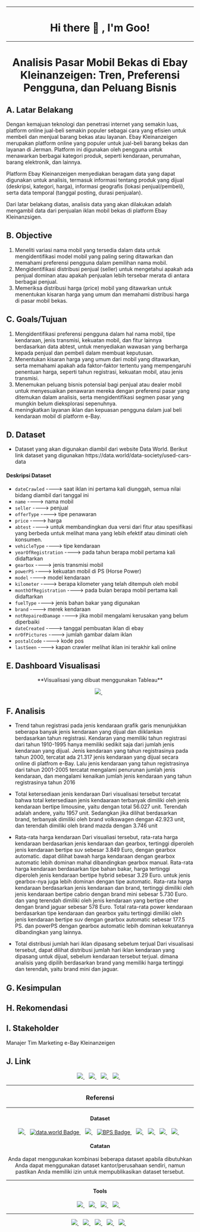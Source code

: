 --------

# <center><summary><strong>Hi there :wave: , I'm Goo!</strong></summary>

--------

# <center>**Analisis Pasar Mobil Bekas di Ebay Kleinanzeigen: Tren, Preferensi Pengguna, dan Peluang Bisnis**

## A. Latar Belakang
  <p>Dengan kemajuan teknologi dan penetrasi internet yang semakin luas, platform online jual-beli semakin populer sebagai cara yang efisien untuk membeli dan menjual barang bekas atau layanan. Ebay Kleinanzeigen merupakan platform online yang populer untuk jual-beli barang bekas dan layanan di Jerman. Platform ini digunakan oleh pengguna untuk menawarkan berbagai kategori produk, seperti kendaraan, perumahan, barang elektronik, dan lainnya.</p>
  <p>Platform Ebay Kleinanzeigen menyediakan beragam data yang dapat digunakan untuk analisis, termasuk informasi tentang produk yang dijual (deskripsi, kategori, harga), informasi geografis (lokasi penjual/pembeli), serta data temporal (tanggal posting, durasi penjualan).</p>
  <p>Dari latar belakang diatas, analisis data yang akan dilakukan adalah mengambil data dari penjualan iklan mobil bekas di platform Ebay Kleinanzsigen.</p>


## B. Objective
  1. Meneliti variasi nama mobil yang tersedia dalam data untuk mengidentifikasi model mobil yang paling sering ditawarkan dan memahami preferensi pengguna dalam pemilihan nama mobil.
  2. Mengidentifikasi distribusi penjual (seller) untuk mengetahui apakah ada penjual dominan atau apakah penjualan lebih tersebar merata di antara berbagai penjual.
  3. Memeriksa distribusi harga (price) mobil yang ditawarkan untuk menentukan kisaran harga yang umum dan memahami distribusi harga di pasar mobil bekas.


## C. Goals/Tujuan
  1. Mengidentifikasi preferensi pengguna dalam hal nama mobil, tipe kendaraan, jenis transmisi, kekuatan mobil, dan fitur lainnya berdasarkan data abtest, untuk menyediakan wawasan yang berharga kepada penjual dan pembeli dalam membuat keputusan.
  2. Menentukan kisaran harga yang umum dari mobil yang ditawarkan, serta memahami apakah ada faktor-faktor tertentu yang mempengaruhi penentuan harga, seperti tahun registrasi, kekuatan mobil, atau jenis transmisi.
  3. Menemukan peluang bisnis potensial bagi penjual atau dealer mobil untuk menyesuaikan penawaran mereka dengan preferensi pasar yang ditemukan dalam analisis, serta mengidentifikasi segmen pasar yang mungkin belum dieksplorasi sepenuhnya.
  4. meningkatkan layanan iklan dan kepuasan pengguna dalam jual beli kendaraan mobil di platform e-Bay.


## D. Dataset
* <p>Dataset yang akan digunakan diambil dari website Data World. Berikut link dataset yang digunakan https://data.world/data-society/used-cars-data</p>
#### Deskripsi Dataset
  * `dateCrawled` ----> saat iklan ini pertama kali diunggah, semua nilai bidang diambil dari tanggal ini
  * `name` ----> nama mobil
  * `seller` ----> penjual
  * `offerType` ----> tipe penawaran
  * `price` ----> harga
  * `abtest` ----> untuk membandingkan dua versi dari fitur atau spesifikasi yang berbeda untuk melihat mana yang lebih efektif atau diminati oleh konsumen.
  * `vehicleType` ----> tipe kendaraan
  * `yearOfRegistration` ----> pada tahun berapa mobil pertama kali didaftarkan
  * `gearbox` ----> jenis transmisi mobil
  * `powerPS` ----> kekuatan mobil di PS (Horse Power)
  * `model` ----> model kendaraan
  * `kilometer` ----> berapa kilometer yang telah ditempuh oleh mobil
  * `monthOfRegistration` ----> pada bulan berapa mobil pertama kali didaftarkan
  * `fuelType` ----> jenis bahan bakar yang digunakan
  * `brand` ----> merek kendaraan
  * `notRepairedDamage` ----> jika mobil mengalami kerusakan yang belum diperbaiki
  * `dateCreated` ----> tanggal pembuatan iklan di ebay
  * `nrOfPictures` ----> jumlah gambar dalam iklan
  * `postalCode` ----> kode pos
  * `lastSeen` ----> kapan crawler melihat iklan ini terakhir kali online

## E. Dashboard Visualisasi

<center> **Visualisasi yang dibuat menggunakan Tableau** </center>
  
<p align='center'>
<a href="https://public.tableau.com/">
    <img src="https://img.shields.io/badge/Tableau-E97627?style=for-the-badge&logo=Tableau&logoColor=white"/>
</a>&nbsp;&nbsp;
</p>

## F. Analisis

* Trend tahun registrasi pada jenis kendaraan
  grafik garis menunjukkan seberapa banyak jenis kendaraan yang dijual dan diiklankan berdasarkan tahun registrasi. Kendaran yang memiliki tahun registrasi dari tahun 1910-1995 hanya memiliki sedikit saja dari jumlah jenis kendaraan yang dijual.
  Jenis kendaraan yang tahun registrasinya pada tahun 2000, tercatat ada 21.317 jenis kendaraan yang dijual secara online di platfrom e-Bay.
  Lalu jenis kendaraan yang tahun registrasinya dari tahun 2001-2005 tercatat mengalami penurunan jumlah jenis kendaraan, dan mengalami kenaikan jumlah jenis kendaraan yang tahun registrasinya tahun 2016

* Total ketersediaan jenis kendaraan
  Dari visualisasi tersebut tercatat bahwa total ketersediaan jenis kendaaraan terbanyak dimiliki oleh jenis kendaraan bertipe limousine, yaitu dengan total 56.027 unit. Terendah adalah andere, yaitu 1957 unit.
  Sedangkan jika dilihat berdasarkan brand, terbanyak dimiliki oleh brand volkswagen dengan 42.923 unit, dan terendah dimiliki oleh brand mazda dengan 3.746 unit

* Rata-rata harga kendaraan
  Dari visualiasi tersebut, rata-rata harga kendaraan berdasarkan jenis kendaraan dan gearbox, tertinggi diperoleh jenis kendaraan bertipe suv sebesar 3.849 Euro, dengan gearbox automatic. dapat dilihat bawah harga kendaraan dengan gearbox automatic lebih dominan mahal dibandingkan gearbox manual.
  Rata-rata harga kendaraan berdasarkan tipe bahan bakar, harga tertinggi diperoleh jenis kendaraan bertipe hybrid sebesar 3.29 Euro. untuk jenis gearbox-nya juga lebih dominan dengan tipe automatic.
  Rata-rata harga kendaraan berdasarkan jenis kendaraan dan brand, tertinggi dimiliki oleh jenis kendaraan bertipe cabrio dengan brand mini sebesar 5.730 Euro. dan yang terendah dimiliki oleh jenis kendaraan yang bertipe other dengan brand jaguar sebesar 578 Euro.
  Total rata-rata power kendaraan berdasarkan tipe kendaraan dan gearbox yaitu tertinggi dimiliki oleh jenis kendaraan bertipe suv dengan gearbox automatic sebesar 177.5 PS. dan powerPS dengan gearbox automatic lebih dominan kekuatannya dibandingkan yang lainnya.

* Total distribusi jumlah hari iklan dipasang sebelum terjual
  Dari visualisasi tersebut, dapat dilihat distribusi jumlah hari iklan kendaraan yang dipasang untuk dijual, sebelum kendaraan tersebut terjual.
  dimana analisis yang dipilih berdasarkan brand yang memiliki harga tertinggi dan terendah, yaitu brand mini dan jaguar.

## G. Kesimpulan

## H. Rekomendasi

## I. Stakeholder
Manajer Tim Marketing e-Bay Kleinanzeigen

## J. Link
<p align='center'>

<a href="">
    <img src="https://img.shields.io/badge/YouTube-FF0000?style=for-the-badge&logo=youtube&logoColor=white"/>
</a>&nbsp;&nbsp;
<a href="https://www.linkedin.com/in/febrianto-078f/">
    <img src="https://img.shields.io/badge/LinkedIn-0077B5?style=for-the-badge&logo=linkedin&logoColor=white"/>
</a>&nbsp;&nbsp;
<a href="">
    <img src="https://img.shields.io/badge/Medium-12100E?style=for-the-badge&logo=medium&logoColor=white"/>
</a>&nbsp;&nbsp;
<a href="">
    <img src="https://img.shields.io/badge/GitHub-100000?style=for-the-badge&logo=github&logoColor=white"/>
</a>&nbsp;&nbsp;
</p>

*****
### <center> **Referensi**
*****
#### <center> **Dataset**

<p align='center'>
<a href="https://www.kaggle.com/">
  <img src="https://img.shields.io/badge/Kaggle-035a7d?style=for-the-badge&logo=kaggle&logoColor=white"/>
</a>&nbsp;&nbsp;
<a href="https://data.world/data-society/" target="_blank" rel="noopener noreferrer">
  <img src="https://img.shields.io/badge/data.world-080842?style=for-the-badge&logo=data.world&logoColor=white" alt="data.world Badge"/>
</a>&nbsp;&nbsp;
<a href="https://archive.ics.uci.edu/ml/index.php">
  <img src="https://img.shields.io/badge/UC Irvine Machine Learning Repository-035a7d?style=for-the-badge&logo=UC Irvine Machine Learning Repository&logoColor=white"/>
</a>&nbsp;&nbsp;
<a href="https://www.bps.go.id/id" target="_blank" rel="nofollow noopener noreferrer">
  <img src="https://img.shields.io/badge/Badan Pusat Statistik-007bff?style=for-the-badge&logo=/_next/image?url=%2Fassets%2Flogo-bps.png&w=1080&q=75 1x, /_next/image?url=%2Fassets%2Flogo-bps.png&w=3840&q=75 2x&logoColor=white" alt="BPS Badge"/>
</a>&nbsp;&nbsp;
<a href="https://data.go.id/home">
  <img src="https://img.shields.io/badge/Satu Data Indonesia-FFFFFF?style=for-the-badge&logo=logo192.png&logoColor=white"/>
</a>&nbsp;&nbsp;
<a href="https://data.jakarta.go.id/">
<img src="https://img.shields.io/badge/Satu Data Jakarta-FFFFFF?style=for-the-badge&logo=Satu-Data-Jakarta&logoColor=white"/>
</a>&nbsp;&nbsp;
<a href="https://opendata.jabarprov.go.id/">
<img src="https://img.shields.io/badge/open data jabar-16a75c?style=for-the-badge&logo=src=open-data-jawa-barat-navbar.svg&logoColor=white"/>
</a>&nbsp;&nbsp;
<a href="https://opendata.surabaya.go.id/">
<img src="https://img.shields.io/badge/Satu Data Surabaya-000080?style=for-the-badge&logo=/images/SatuData.png&logoColor=white"/>
</a>&nbsp;&nbsp;
</p>

#### <p><center> **Catatan**
<h7><center>Anda dapat menggunakan kombinasi beberapa dataset apabila dibutuhkan</h7></center>
<h7><center>Anda dapat menggunakan dataset kantor/perusahaan sendiri, namun pastikan Anda memiliki izin untuk mempublikasikan dataset tersebut.</h7></center>
</p>

*****

#### <center> **Tools**

<p align='center'>
<a href="https://lookerstudio.google.com/">
  <img src="https://img.shields.io/badge/LookerStudio-0088ff?style=for-the-badge&logo=google&logoColor=white"/>
</a>&nbsp;&nbsp;
<a href="https://colab.research.google.com/">
  <img src="https://img.shields.io/badge/Google%20Colab-FF5733?style=for-the-badge&logo=google-colab&logoColor=white"/>
</a>&nbsp;&nbsp;
<a href="https://www.python.org/">
    <img src="https://img.shields.io/badge/Python-3776AB?style=for-the-badge&logo=python&logoColor=white"/>
</a>&nbsp;&nbsp;
<a href="https://public.tableau.com/">
    <img src="https://img.shields.io/badge/Tableau-E97627?style=for-the-badge&logo=Tableau&logoColor=white"/>
</a>&nbsp;&nbsp;
</p>

----
<p align='center'>
<a href="https://www.mckinsey.com/~/media/mckinsey/featured%20insights/mckinsey%20global%20surveys/mckinsey-global-surveys-2021-a-year-in-review.pdf">
    <img src="https://img.shields.io/badge/capstoneresearch/-2F4F4F?style=for-the-badge&logo=capstoneresearch&logoColor=white)"/>
</a>&nbsp;&nbsp;
<!-- <a href="https://www.stat.cmu.edu/capstoneresearch/315files_s22/team1.html">
  <img src="https://img.shields.io/badge//media/mckinsey/featured%20insights/mckinsey%20global%20surveys/mckinsey-global-surveys-2021-a-year-in-review1-2F4F4F?style=for-the-badge&logo=capstoneresearch/315files_s22&logoColor=white"/>
</a>&nbsp;&nbsp; -->
<a href="https://www.stat.cmu.edu/capstoneresearch/">
  <img src="https://img.shields.io/badge/capstoneresearch/-2F4F4F?style=for-the-badge&logo=capstoneresearch&logoColor=white"/>
</a>&nbsp;&nbsp;
<a href="https://public.tableau.com/app/discover">
  <img src="https://img.shields.io/badge/Tableau-E97627?style=for-the-badge&logo=Tableau&logoColor=white"/>
</a>&nbsp;&nbsp;
<a href="https://pacmann.io/course/class-detail/1055">
  <img src="https://img.shields.io/badge/Pacmann%20Course-004263?style=for-the-badge&logo=pacmann&logoColor=white"/>
</a>&nbsp;&nbsp;
<!-- <a href="https://www.data-to-viz.com/">
<img src="https://img.shields.io/badge/data-to-viz.com-004263?style=for-the-badge&logo=data-to-viz&logoColor=white"/>
</a>&nbsp;&nbsp; -->
<a href="https://clauswilke.com/dataviz/introduction.html#ugly-bad-and-wrong-figures">
<img src="https://img.shields.io/badge/dataviz/introduction-004263?style=for-the-badge&logo=dataviz&logoColor=white"/>
</a>&nbsp;&nbsp;
</p>
